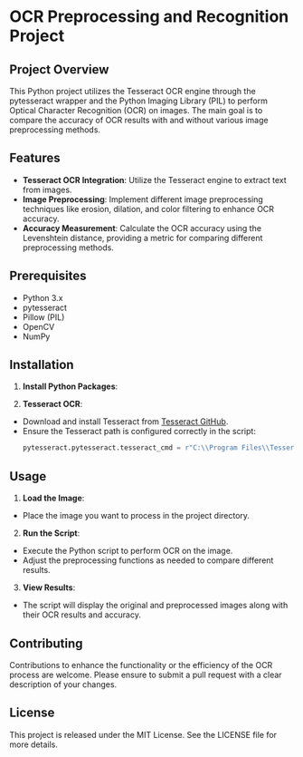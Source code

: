 # OCR Preprocessing and Recognition Project

## Project Overview
This Python project utilizes the Tesseract OCR engine through the pytesseract wrapper and the Python Imaging Library (PIL) to perform Optical Character Recognition (OCR) on images. The main goal is to compare the accuracy of OCR results with and without various image preprocessing methods.

## Features
- **Tesseract OCR Integration**: Utilize the Tesseract engine to extract text from images.
- **Image Preprocessing**: Implement different image preprocessing techniques like erosion, dilation, and color filtering to enhance OCR accuracy.
- **Accuracy Measurement**: Calculate the OCR accuracy using the Levenshtein distance, providing a metric for comparing different preprocessing methods.

## Prerequisites
- Python 3.x
- pytesseract
- Pillow (PIL)
- OpenCV
- NumPy

## Installation

1. **Install Python Packages**:

2. **Tesseract OCR**:
- Download and install Tesseract from [Tesseract GitHub](https://github.com/tesseract-ocr/tesseract).
- Ensure the Tesseract path is configured correctly in the script:
  ```python
  pytesseract.pytesseract.tesseract_cmd = r"C:\\Program Files\\Tesseract-OCR\\tesseract.exe"
  ```

## Usage

1. **Load the Image**:
- Place the image you want to process in the project directory.

2. **Run the Script**:
- Execute the Python script to perform OCR on the image.
- Adjust the preprocessing functions as needed to compare different results.

3. **View Results**:
- The script will display the original and preprocessed images along with their OCR results and accuracy.

## Contributing
Contributions to enhance the functionality or the efficiency of the OCR process are welcome. Please ensure to submit a pull request with a clear description of your changes.

## License
This project is released under the MIT License. See the LICENSE file for more details.

